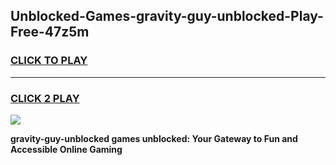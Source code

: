 
## Unblocked-Games-gravity-guy-unblocked-Play-Free-47z5m
<h3>
<a href="https://premium76.site?title=gravity-guy-unblocked&ref=18A1">CLICK TO PLAY</a></h3>
<hr>

<h3>
<a href="https://premium76.site?title=gravity-guy-unblocked&ref=18A1">CLICK 2 PLAY</a>
  
</h3>

<a href="https://premium76.site?title=gravity-guy-unblocked&ref=18A1"><img src="https://clearcache.store/games.png"></a>


**gravity-guy-unblocked games unblocked: Your Gateway to Fun and Accessible Online Gaming**
